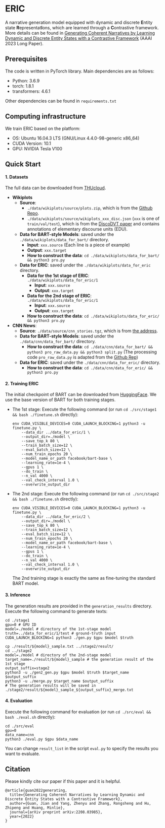 # ERIC

A narrative generation model equipped with dynamic and discrete **E**ntity state **R**epresentat**I**ons, which are learned through a **C**ontrastive framework. More details can be found in [Generating Coherent Narratives by Learning Dynamic and Discrete Entity States with a Contrastive Framework](https://arxiv.org/abs/2208.03985) (AAAI 2023 Long Paper).



## Prerequisites

The code is written in PyTorch library. Main dependencies are as follows:

- Python: 3.6.9
- torch: 1.8.1
- transformers: 4.6.1

Other dependencies can be found in `requirements.txt`



## Computing infrastructure

We train ERIC based on the platform: 

- OS: Ubuntu 16.04.3 LTS (GNU/Linux 4.4.0-98-generic x86_64)
- CUDA Version: 10.1
- GPU: NVIDIA Tesla V100



## Quick Start

#### 1. Datasets

The full data can be downloaded from [THUcloud](https://cloud.tsinghua.edu.cn/f/3423fcf320a34447a07e/?dl=1).

- **Wikiplots**
  - **Source**: 
    - `./data/wikiplots/source/plots.zip`, which is from the [Github Repo](https://github.com/markriedl/WikiPlots).
    - `./data/wikiplots/source/wikiplots_xxx_disc.json` (`xxx` is one of `train/val/test`), which is from the [DiscoDVT paper](https://aclanthology.org/2021.emnlp-main.347/) and contains annotations of elementary discourse units (EDU). 
  - **Data for BART-style Models**: saved under the `./data/wikiplots/data_for_bart/` directory.
    - **Input**: `xxx.source` (Each line is a piece of example)
    - **Output**: `xxx.target`
    - **How to construct the data**: `cd ./data/wikiplots/data_for_bart/ && python3 pro.py`
  - **Data for ERIC**: saved under the `./data/wikiplots/data_for_eric` directory.
    - **Data for the 1st stage of ERIC**: `./data/wikiplots/data_for_eric/1`
      - **Input**: `xxx.source` 
      - **Output**: `xxx.target`
    - **Data for the 2nd stage of ERIC**: `./data/wikiplots/data_for_eric/1`
      - **Input**: `xxx.source` 
      - **Output**: `xxx.target`
    - **How to construct the data**:  `cd ./data/wikiplots/data_for_eric/ && python3 pro.py`
- **CNN News**:
  - **Source**: `./data/source/cnn_stories.tgz`, which is from [the address](https://drive.google.com/uc?export=download&id=0BwmD_VLjROrfTHk4NFg2SndKcjQ).
  - **Data for BART-style Models**: saved under the `./data/cnn/data_for_bart/` directory.
    - **How to construct the data**: `cd ./data/cnn/data_for_bart/ && python3 pro_raw_data.py && python3 split.py` (The processing code `pro_raw_data.py` is adapted from the [Github Rep](https://github.com/tanyuqian/progressive-generation))
  - **Data for ERIC**: saved under the `./data/cnn/data_for_eric/` directory.
    - **How to construct the data**:  `cd ./data/cnn/data_for_eric/ && python3 pro.py`



#### 2. Training ERIC

The initial checkpoint of BART can be downloaded from [HuggingFace](https://huggingface.co/facebook/bart-base/tree/main). We use the base version of BART for both training stages.

- The 1st stage: Execute the following command (or run `cd ./src/stage1 && bash ./finetune.sh` directly): 

  ```shell
  env CUDA_VISIBLE_DEVICES=0 CUDA_LAUNCH_BLOCKING=1 python3 -u finetune.py \
      --data_dir ../data_for_eric/1 \
      --output_dir=./model \
      --save_top_k 80 \
      --train_batch_size=12 \
      --eval_batch_size=12 \
      --num_train_epochs 20 \
      --model_name_or_path facebook/bart-base \
      --learning_rate=1e-4 \
      --gpus 1 \
      --do_train \
      --n_val 4000 \
      --val_check_interval 1.0 \
      --overwrite_output_dir
  ```

- The 2nd stage: Execute the following command (or run `cd ./src/stage2 && bash ./finetune.sh` directly): 

  ```shell
  env CUDA_VISIBLE_DEVICES=0 CUDA_LAUNCH_BLOCKING=1 python3 -u finetune.py \
      --data_dir ../data_for_eric/2 \
      --output_dir=./model \
      --save_top_k 80 \
      --train_batch_size=12 \
      --eval_batch_size=12 \
      --num_train_epochs 20 \
      --model_name_or_path facebook/bart-base \
      --learning_rate=1e-4 \
      --gpus 1 \
      --do_train \
      --n_val 4000 \
      --val_check_interval 1.0 \
      --overwrite_output_dir
  ```

  The 2nd training stage is exactly the same as fine-tuning the standard BART model.

####  3. Inference

The generation results are provided in the `generation_results` directory. Execute the following command to generate texts: 

```shell
cd ./stage1
gpu=0 # GPU ID
model=./model # directory of the 1st-stage model 
truth=../data_for_eric/1/test # ground-truth input
CUDA_LAUNCH_BLOCKING=1 python3 ./gen.py $gpu $model $truth

cp ./result/${model}_sample.txt ../stage2/result/
cd ../stage2
model=./model # directory of the 2nd-stage model
target_name=./result/${model}_sample # the generation result of the 1st stage
output_suffix=stage2
python3 -u ./gen2_gen.py $gpu $model $truth $target_name $output_suffix
python3 -u ./merge.py $target_name $output_suffix
# The generation results will be saved in ./stage2/result/${model}_sample_${output_suffix}_merge.txt
```



#### 4. Evaluation

Execute the following command for evaluation (or run `cd ./src/eval && bash ./eval.sh` directly): 

```shell
cd ./src/eval
gpu=0
data_name=cnn
python3 ./eval.py $gpu $data_name
```

You can change `result_list` in the script `eval.py` to specify the results you want to evaluate.



## Citation

Please kindly cite our paper if this paper and it is helpful.

```
@article{guan2022generating,
  title={Generating Coherent Narratives by Learning Dynamic and Discrete Entity States with a Contrastive Framework},
  author={Guan, Jian and Yang, Zhenyu and Zhang, Rongsheng and Hu, Zhipeng and Huang, Minlie},
  journal={arXiv preprint arXiv:2208.03985},
  year={2022}
}
```
